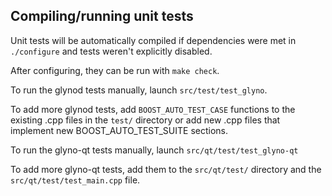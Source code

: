 Compiling/running unit tests
------------------------------------

Unit tests will be automatically compiled if dependencies were met in `./configure`
and tests weren't explicitly disabled.

After configuring, they can be run with `make check`.

To run the glynod tests manually, launch `src/test/test_glyno`.

To add more glynod tests, add `BOOST_AUTO_TEST_CASE` functions to the existing
.cpp files in the `test/` directory or add new .cpp files that
implement new BOOST_AUTO_TEST_SUITE sections.

To run the glyno-qt tests manually, launch `src/qt/test/test_glyno-qt`

To add more glyno-qt tests, add them to the `src/qt/test/` directory and
the `src/qt/test/test_main.cpp` file.
